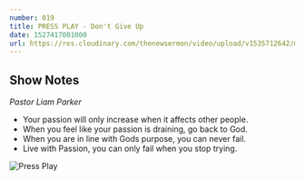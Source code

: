 ```yaml
---
number: 019
title: PRESS PLAY - Don't Give Up 
date: 1527417001000
url: https://res.cloudinary.com/thenewsermon/video/upload/v1535712642/messages/270518_-_Press_Play.mp3
---
```


## Show Notes
_Pastor Liam Parker_

- Your passion will only increase when it affects other people.
- When you feel like your passion is draining, go back to God.
- When you are in line with Gods purpose, you can never fail.
- Live with Passion, you can only fail when you stop trying.


![Press Play](https://res.cloudinary.com/thenewsermon/image/upload/v1536165214/sermon%20display%20pictures/press_play.jpg)

